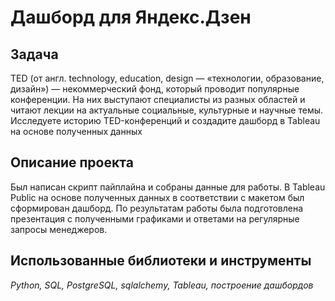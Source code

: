 # Дашборд для Яндекс.Дзен

## Задача
TED (от англ. technology, education, design — «технологии, образование, дизайн») — некоммерческий фонд, который проводит популярные конференции. На них выступают специалисты из разных областей и читают лекции на актуальные социальные, культурные и научные темы. Исследуете историю TED-конференций и создадите дашборд в Tableau на основе полученных данных

## Описание проекта
Был написан скрипт пайплайна и собраны данные для работы. В Tableau Public на основе полученных данных в соответствии с макетом был сформирован дашборд.
По результатам работы была подготовлена презентация с полученными графиками и ответами на регулярные запросы менеджеров.

## Использованные библиотеки и инструменты
*Python, SQL, PostgreSQL, sqlalchemy, Tableau, построение дашбордов*
